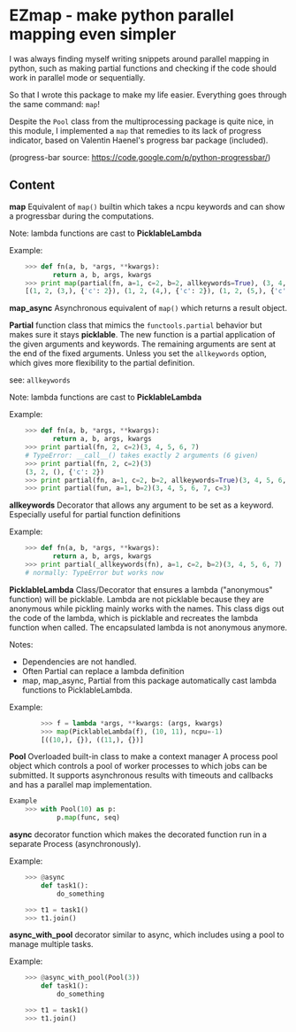 EZmap - make python parallel mapping even simpler
=================================================

I was always finding myself writing snippets around parallel mapping in python, such as making partial functions and checking if the code should work in parallel mode or sequentially. 

So that I wrote this package to make my life easier. Everything goes through the same command: `map`!

Despite the `Pool` class from the multiprocessing package is quite nice, in this module, I implemented a `map` that remedies to its lack of progress indicator, based on Valentin Haenel's progress bar package (included).

(progress-bar source: https://code.google.com/p/python-progressbar/)


Content
-------

**map**
Equivalent of `map()` builtin which takes a ncpu keywords and can show a progressbar during the computations.

Note: lambda functions are cast to __PicklableLambda__

Example:

```python
    >>> def fn(a, b, *args, **kwargs):
           return a, b, args, kwargs
    >>> print map(partial(fn, a=1, c=2, b=2, allkeywords=True), (3, 4, 5), ncpu=-1)
    [(1, 2, (3,), {'c': 2}), (1, 2, (4,), {'c': 2}), (1, 2, (5,), {'c': 2})]
```


**map_async**
Asynchronous equivalent of `map()` which returns a result object.


**Partial**
function class that mimics the `functools.partial` behavior but makes sure it stays __picklable__.  The new function is a partial application of the given arguments and keywords.  The remaining arguments are sent at the end of the fixed arguments.  Unless you set the `allkeywords` option, which gives more flexibility to the partial definition.

see: `allkeywords` 

Note: lambda functions are cast to __PicklableLambda__

Example:

```python
    >>> def fn(a, b, *args, **kwargs):
           return a, b, args, kwargs
    >>> print partial(fn, 2, c=2)(3, 4, 5, 6, 7)
    # TypeError: __call__() takes exactly 2 arguments (6 given)
    >>> print partial(fn, 2, c=2)(3)
    (3, 2, (), {'c': 2})
    >>> print partial(fn, a=1, c=2, b=2, allkeywords=True)(3, 4, 5, 6, 7)
    >>> print partial(fun, a=1, b=2)(3, 4, 5, 6, 7, c=3)
```


**allkeywords**
Decorator that allows any argument to be set as a keyword. Especially useful for partial function definitions

Example:

```python
    >>> def fn(a, b, *args, **kwargs):
           return a, b, args, kwargs
    >>> print partial(_allkeywords(fn), a=1, c=2, b=2)(3, 4, 5, 6, 7)
    # normally: TypeError but works now
```



**PicklableLambda**
Class/Decorator that ensures a lambda ("anonymous" function) will be picklable.  Lambda are not picklable because they are anonymous while pickling mainly works with the names.  This class digs out the code of the lambda, which is picklable and recreates the lambda function when called.  The encapsulated lambda is not anonymous anymore.

Notes:
* Dependencies are not handled.
* Often Partial can replace a lambda definition
* map, map_async, Partial from this package automatically cast lambda functions
to PicklableLambda.

Example:

```python
        >>> f = lambda *args, **kwargs: (args, kwargs)
        >>> map(PicklableLambda(f), (10, 11), ncpu=-1)
        [((10,), {}), ((11,), {})]
```

**Pool**
Overloaded built-in class to make a context manager A process pool object which controls a pool of worker processes to which jobs can be submitted. It supports asynchronous results with timeouts and callbacks and has a parallel map implementation.

```python
Example
	>>> with Pool(10) as p:
	        p.map(func, seq)
```

**async**
decorator function which makes the decorated function run in a separate Process (asynchronously).

Example:

```python
    >>> @async
        def task1():
            do_something

    >>> t1 = task1()
    >>> t1.join()
```

**async_with_pool**
decorator similar to async, which includes using a pool to manage multiple tasks.

Example:

```python
    >>> @async_with_pool(Pool(3))
        def task1():
            do_something

    >>> t1 = task1()
    >>> t1.join()
```
